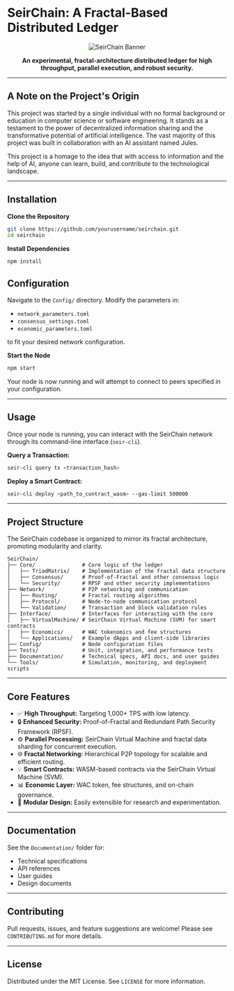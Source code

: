 # SeirChain: A Fractal-Based Distributed Ledger

<p align="center">
  <img src="https://placehold.co/600x300/0D1117/FFFFFF?text=SeirChain&font=raleway" alt="SeirChain Banner">
</p>

<p align="center">
  <strong>An experimental, fractal-architecture distributed ledger for high throughput, parallel execution, and robust security.</strong>
</p>

---

## A Note on the Project's Origin

This project was started by a single individual with no formal background or education in computer science or software engineering. It stands as a testament to the power of decentralized information sharing and the transformative potential of artificial intelligence. The vast majority of this project was built in collaboration with an AI assistant named Jules.

This project is a homage to the idea that with access to information and the help of AI, anyone can learn, build, and contribute to the technological landscape.

---

## Installation

**Clone the Repository**
```bash
git clone https://github.com/yourusername/seirchain.git
cd seirchain
```

**Install Dependencies**
```bash
npm install
```

## Configuration

Navigate to the `Config/` directory. Modify the parameters in:
- `network_parameters.toml`
- `consensus_settings.toml`
- `economic_parameters.toml`

to fit your desired network configuration.

**Start the Node**
```bash
npm start
```

Your node is now running and will attempt to connect to peers specified in your configuration.

---

## Usage

Once your node is running, you can interact with the SeirChain network through its command-line interface (`seir-cli`).

**Query a Transaction:**
```bash
seir-cli query tx <transaction_hash>
```

**Deploy a Smart Contract:**
```bash
seir-cli deploy <path_to_contract_wasm> --gas-limit 500000
```

---

## Project Structure

The SeirChain codebase is organized to mirror its fractal architecture, promoting modularity and clarity.

```
SeirChain/
├── Core/               # Core logic of the ledger
│   ├── TriadMatrix/    # Implementation of the fractal data structure
│   ├── Consensus/      # Proof-of-Fractal and other consensus logic
│   └── Security/       # RPSF and other security implementations
├── Network/            # P2P networking and communication
│   ├── Routing/        # Fractal routing algorithms
│   ├── Protocol/       # Node-to-node communication protocol
│   └── Validation/     # Transaction and block validation rules
├── Interface/          # Interfaces for interacting with the core
│   ├── VirtualMachine/ # SeirChain Virtual Machine (SVM) for smart contracts
│   ├── Economics/      # WAC tokenomics and fee structures
│   └── Applications/   # Example dApps and client-side libraries
├── Config/             # Node configuration files
├── Tests/              # Unit, integration, and performance tests
├── Documentation/      # Technical specs, API docs, and user guides
└── Tools/              # Simulation, monitoring, and deployment scripts
```

---

## Core Features

- ✅ **High Throughput:** Targeting 1,000+ TPS with low latency.
- 🔒 **Enhanced Security:** Proof-of-Fractal and Redundant Path Security Framework (RPSF).
- ⚙️ **Parallel Processing:** SeirChain Virtual Machine and fractal data sharding for concurrent execution.
- 🌐 **Fractal Networking:** Hierarchical P2P topology for scalable and efficient routing.
- 💡 **Smart Contracts:** WASM-based contracts via the SeirChain Virtual Machine (SVM).
- 📊 **Economic Layer:** WAC token, fee structures, and on-chain governance.
- 🧪 **Modular Design:** Easily extensible for research and experimentation.

---

## Documentation

See the `Documentation/` folder for:

- Technical specifications
- API references
- User guides
- Design documents

---

## Contributing

Pull requests, issues, and feature suggestions are welcome! Please see `CONTRIBUTING.md` for more details.

---

## License

Distributed under the MIT License. See `LICENSE` for more information.
